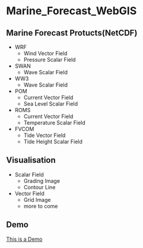 Marine_Forecast_WebGIS
======================

Marine Forecast Protucts(NetCDF)
------------------------------
- WRF
    - Wind Vector Field
    - Pressure Scalar Field
- SWAN
    - Wave Scalar Field
- WW3
    - Wave Scalar Field
- POM
    - Current Vector Field
    - Sea Level Scalar Field
- ROMS
    - Current Vector Field
    - Temperature Scalar Field
- FVCOM
    - Tide Vector Field
    - Tide Height Scalar Field

Visualisation
-----------------------------
- Scalar Field
    - Grading Image
    - Contour Line
- Vector Field
    - Grid Image
    - more to come

Demo
---------------------------
[This is a Demo](http://54.241.241.182/static)

